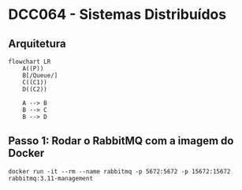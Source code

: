 # DCC064 - Sistemas Distribuídos

## Arquitetura

```mermaid
flowchart LR
    A((P))
    B[/Queue/]
    C((C1))
    D((C2))

    A --> B
    B --> C
    B --> D
```

## Passo 1: Rodar o RabbitMQ com a imagem do Docker

```
docker run -it --rm --name rabbitmq -p 5672:5672 -p 15672:15672 rabbitmq:3.11-management
```
